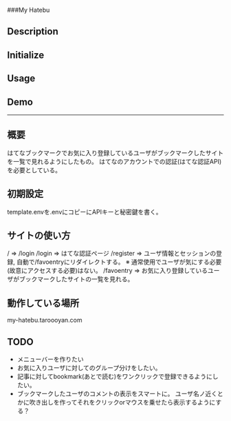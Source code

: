 ###My Hatebu
## Description
## Initialize
## Usage
## Demo

---
## 概要
はてなブックマークでお気に入り登録しているユーザがブックマークしたサイトを一覧で見れるようにしたもの。
はてなのアカウントでの認証(はてな認証API)を必要としている。

## 初期設定
template.envを.envにコピーにAPIキーと秘密鍵を書く。

## サイトの使い方
/           => /login
/login      => はてな認証ページ
/register   => ユーザ情報とセッションの登録, 自動で/favoentryにリダイレクトする。
※ 通常使用でユーザが気にする必要(故意にアクセスする必要)はない。
/favoentry  => お気に入り登録しているユーザがブックマークしたサイトの一覧を見れる。

## 動作している場所
my-hatebu.taroooyan.com

## TODO
- メニューバーを作りたい
- お気に入りユーザに対してのグループ分けをしたい。
- 記事に対してbookmark(あとで読む)をワンクリックで登録できるようにしたい。
- ブックマークしたユーザのコメントの表示をスマートに。
  ユーザ名ノ近くとかに吹き出しを作ってそれをクリックorマウスを乗せたら表示するようにする？
